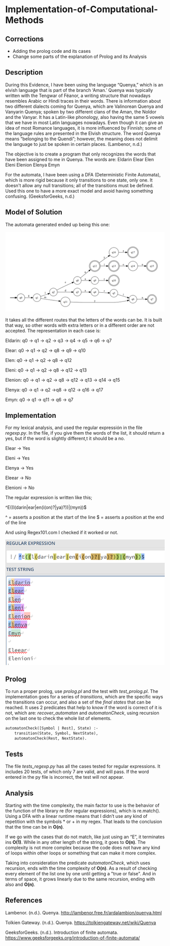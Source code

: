 # Implementation-of-Computational-Methods
## Corrections
- Adding the prolog code and its cases
- Change some parts of the explanation of Prolog and its Analysis

## Description
During this Evidence, I have been using the language “Quenya,” which is an elvish language that is part of the branch ‘Aman.’ Quenya was typically written with the Tengwar of Fëanor, a writing structure that nowadays resembles Arabic or Hindi traces in their words. There is information about two different dialects coming for Quenya, which are Valinorean Quenya and Vanyarin Quenya; spoken by two different clans of the Aman, the Noldor and the Vanyar. It has a Latin-like phonology, also having the same 5 vowels that we have in most Latin languages nowadays. Even though it can give an idea of most Romance languages, it is more influenced by Finnish; some of the language rules are presented in the Elvish structure. The word Quenya means “belonging to the Quendi”; however, the meaning does not delimit the language to just be spoken in certain places.  (Lambenor, n.d.)

The objective is to create a program that only recognizes the words that have been assigned to me in Quenya. The words are:
Eldarin
Elear
Elen
Eleni
Elenion
Elenya
Emyn

For the automata, I have been using a DFA (Deterministic Finite Automata), which is more rigid because it only transitions to one state, only one. It doesn't allow any null transitions; all of the transitions must be defined. Used this one to have a more exact model and avoid having something confusing. (GeeksforGeeks, n.d.)

## Model of Solution
The automata generated ended up being this one:

![DFA](Automata.png)

It takes all the different routes that the letters of the words can be. It is built that way, so other words with extra letters or in a different order are not accepted. 
The representation in each case is:

Eldarin: q0 -> q1 -> q2 -> q3 -> q4 -> q5 -> q6 -> q7

Elear: q0 -> q1 -> q2 -> q8 -> q9 -> q10

Elen: q0 -> q1 -> q2 -> q8 -> q12 

Eleni: q0 -> q1 -> q2 -> q8 -> q12 -> q13

Elenion: q0 -> q1 -> q2 -> q8 -> q12 -> q13 -> q14 -> q15

Elenya: q0 -> q1 -> q2 ->q8 -> q12 -> q16 -> q17

Emyn: q0 -> q1 -> q11 -> q6 -> q7

## Implementation
For my lexical analysis, and used the regular expressión in the file *regexp.py*. In the file, if you give them the words of the list, it should return a yes, but if the word is slightly different,t it should be a no.

Elear -> Yes

Eleni -> Yes

Elenya -> Yes

Eleear  -> No

Elenioni  -> No

The regular expression is written like this;

^E((l(darin|ear|en(i(on)?|ya)?))|(myn))$

^ = asserts a position at the start of the line
$ = asserts a position at the end of the line

And using Regex101.com I checked if it worked or not.

![Regex](Regex.png)

## Prolog
To run a proper prolog, use *prolog.pl* and the test with *test_prolog.pl*.
The implementation goes for a series of *transitions*, which are the specific ways the transitions can occur, and also a set of the *final states* that can be reached. It uses 2 predicates that help to know if the word is correct of it is not, which are: *recover_automaton* and *automatonCheck*, using recursion on the last one to check the whole list of elements.

```
automatonCheck([Symbol | Rest], State) :-
    transition(State, Symbol, NextState),
    automatonCheck(Rest, NextState).
```

## Tests
The file *tests_regexp.py* has all the cases tested for regular expressions. It includes 20 tests, of which only 7 are valid, and will pass. If the word entered in the py file is incorrect, the test will not appear.

## Analysis
Starting with the time complexity, the main factor to use is the behavior of the function of the library re (for regular expressions), which is re.match(). Using a DFA with a linear runtime means that I didn’t use any kind of repetition with the symbols * or + in my regex. That leads to the conclusion that the time can be in **O(n)**.

If we go with the cases that do not match, like just using an “E”, it terminates ins **O(1)**. While in any other length of the string, it goes to **O(n)**. The complexity is not more complex because the code does not have any kind of loops within other loops or something that can make it more complex.

Taking into consideration the predicate *automatonCheck*, which uses recursion, ends with the time complexity of **O(n)**. As a result of checking every element of the list one by one until getting a "true or false". And in terms of space, it grows linearly due to the same recursion, ending with also and **O(n)**.

## References
Lambenor. (n.d.). Quenya. http://lambenor.free.fr/ardalambion/quenya.html 

Tolkien Gateway. (n.d.). Quenya. https://tolkiengateway.net/wiki/Quenya 

GeeksforGeeks. (n.d.). Introduction of finite automata. https://www.geeksforgeeks.org/introduction-of-finite-automata/ 

